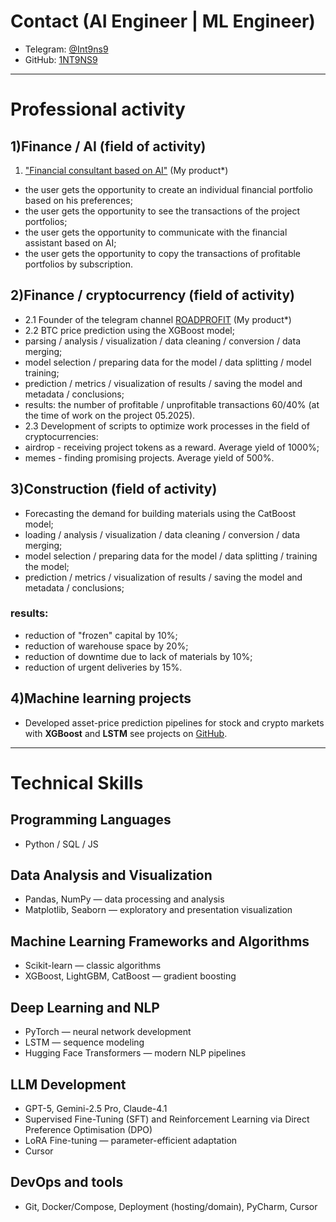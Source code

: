 # Contact (AI Engineer | ML Engineer)
- Telegram: [@Int9ns9](https://t.me/Int9ns9)
- GitHub: [1NT9NS9](https://github.com/1NT9NS9)

---

# Professional activity

## 1)Finance / AI (field of activity)
1. ["Financial consultant based on AI"](https://finance-ai.cloud) (My product*)
- the user gets the opportunity to create an individual financial portfolio based on his preferences;
- the user gets the opportunity to see the transactions of the project portfolios;
- the user gets the opportunity to communicate with the financial assistant based on AI;
- the user gets the opportunity to copy the transactions of profitable portfolios by subscription.

## 2)Finance / cryptocurrency (field of activity)
- 2.1 Founder of the telegram channel [ROADPROFIT](https://t.me/ROADPROFIT) (My product*)
- 2.2 BTC price prediction using the XGBoost model;
- parsing / analysis / visualization / data cleaning / conversion / data merging;
- model selection / preparing data for the model / data splitting / model training;
- prediction / metrics / visualization of results / saving the model and metadata / conclusions;
- results: the number of profitable / unprofitable transactions 60/40% (at the time of work on the project 05.2025).
- 2.3 Development of scripts to optimize work processes in the field of cryptocurrencies:
- airdrop - receiving project tokens as a reward. Average yield of 1000%;
- memes - finding promising projects. Average yield of 500%.

## 3)Construction (field of activity)
- Forecasting the demand for building materials using the CatBoost model;
- loading / analysis / visualization / data cleaning / conversion / data merging;
- model selection / preparing data for the model / data splitting / training the model;
- prediction / metrics / visualization of results / saving the model and metadata / conclusions;
### results:
- reduction of "frozen" capital by 10%;
- reduction of warehouse space by 20%;
- reduction of downtime due to lack of materials by 10%;
- reduction of urgent deliveries by 15%.

## 4)Machine learning projects
- Developed asset-price prediction pipelines for stock and crypto markets with **XGBoost** and **LSTM**
see projects on [GitHub](https://github.com/1NT9NS9/1NT9NS9/blob/main/README(finance).md).

---

# Technical Skills

## Programming Languages
- Python / SQL / JS

## Data Analysis and Visualization
- Pandas, NumPy — data processing and analysis
- Matplotlib, Seaborn — exploratory and presentation visualization

## Machine Learning Frameworks and Algorithms
- Scikit-learn — classic algorithms
- XGBoost, LightGBM, CatBoost — gradient boosting

## Deep Learning and NLP
- PyTorch — neural network development
- LSTM — sequence modeling
- Hugging Face Transformers — modern NLP pipelines

## LLM Development
- GPT-5, Gemini-2.5 Pro, Claude-4.1
- Supervised Fine-Tuning (SFT) and Reinforcement Learning via Direct Preference Optimisation (DPO)
- LoRA Fine-tuning — parameter-efficient adaptation
- Cursor

## DevOps and tools
- Git, Docker/Compose, Deployment (hosting/domain), PyCharm, Cursor

